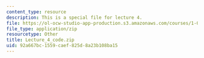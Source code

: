 ```yaml
---
content_type: resource
description: This is a special file for lecture 4.
file: https://ol-ocw-studio-app-production.s3.amazonaws.com/courses/1-00-introduction-to-computers-and-engineering-problem-solving-spring-2012/92a667bc1559caef825d8a23b108ba15_Lecture_4_code.zip
file_type: application/zip
resourcetype: Other
title: Lecture_4_code.zip
uid: 92a667bc-1559-caef-825d-8a23b108ba15
---
```

